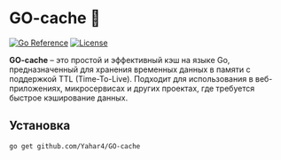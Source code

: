 # GO-cache 🚀

[![Go Reference](https://pkg.go.dev/badge/github.com/Yahar4/GO-cache.svg)](https://pkg.go.dev/github.com/Yahar4/GO-cache)
[![License](https://img.shields.io/badge/license-MIT-blue.svg)](https://github.com/Yahar4/GO-cache/blob/main/LICENSE)

**GO-cache** – это простой и эффективный кэш на языке Go, предназначенный для хранения временных данных в памяти с поддержкой TTL (Time-To-Live). Подходит для использования в веб-приложениях, микросервисах и других проектах, где требуется быстрое кэширование данных.

## Установка


```bash
go get github.com/Yahar4/GO-cache
